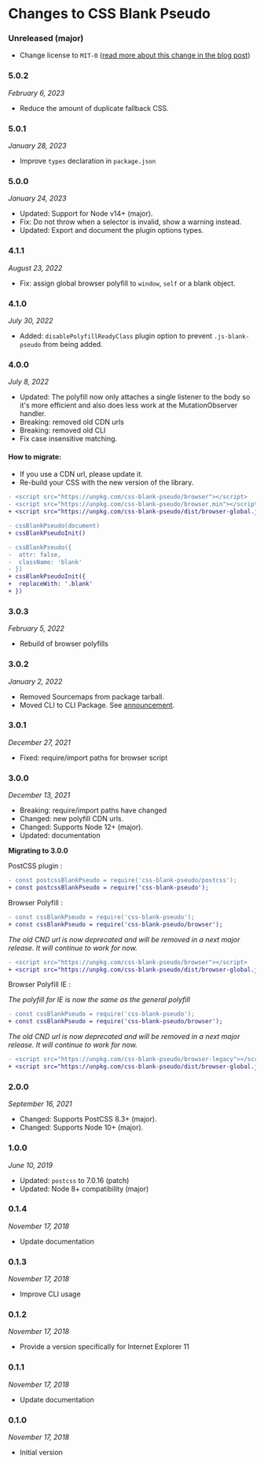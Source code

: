 # Changes to CSS Blank Pseudo

### Unreleased (major)

- Change license to `MIT-0` ([read more about this change in the blog post](https://preset-env.cssdb.org/blog/license-change/))

### 5.0.2

_February 6, 2023_

- Reduce the amount of duplicate fallback CSS.

### 5.0.1

_January 28, 2023_

- Improve `types` declaration in `package.json`

### 5.0.0

_January 24, 2023_

- Updated: Support for Node v14+ (major).
- Fix: Do not throw when a selector is invalid, show a warning instead.
- Updated: Export and document the plugin options types.

### 4.1.1

_August 23, 2022_

- Fix: assign global browser polyfill to `window`, `self` or a blank object.

### 4.1.0

_July 30, 2022_

- Added: `disablePolyfillReadyClass` plugin option to prevent `.js-blank-pseudo` from being added.

### 4.0.0

_July 8, 2022_

- Updated: The polyfill now only attaches a single listener to the body so it's
more efficient and also does less work at the MutationObserver handler.
- Breaking: removed old CDN urls
- Breaking: removed old CLI
- Fix case insensitive matching.

#### How to migrate:

- If you use a CDN url, please update it.
- Re-build your CSS with the new version of the library.

```diff
- <script src="https://unpkg.com/css-blank-pseudo/browser"></script>
- <script src="https://unpkg.com/css-blank-pseudo/browser.min"></script>
+ <script src="https://unpkg.com/css-blank-pseudo/dist/browser-global.js"></script>
```

```diff
- cssBlankPseudo(document)
+ cssBlankPseudoInit()
```

```diff
- cssBlankPseudo({
-  attr: false,
-  className: 'blank'
- })
+ cssBlankPseudoInit({
+  replaceWith: '.blank'
+ })
```

### 3.0.3

_February 5, 2022_

- Rebuild of browser polyfills

### 3.0.2

_January 2, 2022_

- Removed Sourcemaps from package tarball.
- Moved CLI to CLI Package. See [announcement](https://github.com/csstools/postcss-plugins/discussions/121).

### 3.0.1

_December 27, 2021_

- Fixed: require/import paths for browser script

### 3.0.0

_December 13, 2021_

- Breaking: require/import paths have changed
- Changed: new polyfill CDN urls.
- Changed: Supports Node 12+ (major).
- Updated: documentation

**Migrating to 3.0.0**

PostCSS plugin :

```diff
- const postcssBlankPseudo = require('css-blank-pseudo/postcss');
+ const postcssBlankPseudo = require('css-blank-pseudo');
```

Browser Polyfill :

```diff
- const cssBlankPseudo = require('css-blank-pseudo');
+ const cssBlankPseudo = require('css-blank-pseudo/browser');
```

_The old CND url is now deprecated and will be removed in a next major release._
_It will continue to work for now._

```diff
- <script src="https://unpkg.com/css-blank-pseudo/browser"></script>
+ <script src="https://unpkg.com/css-blank-pseudo/dist/browser-global.js"></script>
```

Browser Polyfill IE :

_The polyfill for IE is now the same as the general polyfill_

```diff
- const cssBlankPseudo = require('css-blank-pseudo');
+ const cssBlankPseudo = require('css-blank-pseudo/browser');
```

_The old CND url is now deprecated and will be removed in a next major release._
_It will continue to work for now._

```diff
- <script src="https://unpkg.com/css-blank-pseudo/browser-legacy"></script>
+ <script src="https://unpkg.com/css-blank-pseudo/dist/browser-global.js"></script>
```

### 2.0.0

_September 16, 2021_

- Changed: Supports PostCSS 8.3+ (major).
- Changed: Supports Node 10+ (major).

### 1.0.0

_June 10, 2019_

- Updated: `postcss` to 7.0.16 (patch)
- Updated: Node 8+ compatibility (major)

### 0.1.4

_November 17, 2018_

- Update documentation

### 0.1.3

_November 17, 2018_

- Improve CLI usage

### 0.1.2

_November 17, 2018_

- Provide a version specifically for Internet Explorer 11

### 0.1.1

_November 17, 2018_

- Update documentation

### 0.1.0

_November 17, 2018_

- Initial version
